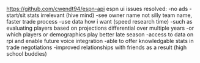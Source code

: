 https://github.com/cwendt94/espn-api
espn ui issues resolved: 
-no ads
-start/sit stats irrelevant (hive mind)
-see owner name not silly team name, faster trade process
-use data how i want (speed research time)
-such as evaluating players based on projections differential over multiple years
-or which players or demographics play better late season
-access to data on rpi and enable future voice integration
-able to offer knowledgable stats in trade negotiations
-improved relationships with friends as a result (high school buddies)
